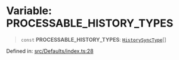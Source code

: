 # Variable: PROCESSABLE\_HISTORY\_TYPES

> `const` **PROCESSABLE\_HISTORY\_TYPES**: [`HistorySyncType`](../namespaces/proto/namespaces/Message/namespaces/HistorySyncNotification/enumerations/HistorySyncType.md)[]

Defined in: [src/Defaults/index.ts:28](https://github.com/Fokusdotid/bail/blob/8b525f9ebcc20cb9acd0f880b6ad58976e38b117/src/Defaults/index.ts#L28)
